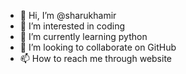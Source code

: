 - 👋 Hi, I’m @sharukhamir
- 👀 I’m interested in coding
- 🌱 I’m currently learning python
- 💞️ I’m looking to collaborate on GitHub
- 📫 How to reach me through website

<!---
sharukhamir/sharukhamir is a ✨ special ✨ repository because its `README.md` (this file) appears on your GitHub profile.
You can click the Preview link to take a look at your changes.
--->
